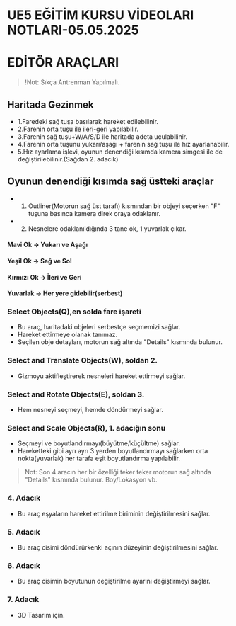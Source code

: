#                           					UE5 EĞİTİM KURSU VİDEOLARI NOTLARI-05.05.2025
# EDİTÖR ARAÇLARI

> !Not: Sıkça Antrenman Yapılmalı.

## Haritada Gezinmek
- 1.Faredeki sağ tuşa basılarak hareket edilebilinir.
- 2.Farenin orta tuşu ile ileri-geri yapılabilir.
- 3.Farenin sağ tuşu+W/A/S/D ile haritada adeta uçulabilinir.
- 4.Farenin orta tuşunu yukarı/aşağı + farenin sağ tuşu ile hız ayarlanabilir.
- 5.Hız ayarlama işlevi, oyunun denendiği kısımda kamera simgesi ile de değiştirilebilinir.(Sağdan 2. adacık)

## Oyunun denendiği kısımda sağ üstteki araçlar
- 1. Outliner(Motorun sağ üst tarafı) kısmından bir objeyi seçerken "F" tuşuna basınca kamera direk oraya odaklanır.
- 2. Nesnelere odaklanıldığında 3 tane ok, 1 yuvarlak çıkar.
#### Mavi Ok -> Yukarı ve Aşağı
#### Yeşil Ok -> Sağ ve Sol
#### Kırmızı Ok -> İleri ve Geri
#### Yuvarlak -> Her yere gidebilir(serbest)

### Select Objects(Q),en solda fare işareti
- Bu araç, haritadaki objeleri serbestçe seçmemizi sağlar.
- Hareket ettirmeye olanak tanımaz.
- Seçilen obje detayları, motorun sağ altında "Details" kısmında bulunur.

### Select and Translate Objects(W), soldan 2.
- Gizmoyu aktifleştirerek nesneleri hareket ettirmeyi sağlar.

### Select and Rotate Objects(E), soldan 3.
- Hem nesneyi seçmeyi, hemde döndürmeyi sağlar.

### Select and Scale Objects(R), 1. adacığın sonu
- Seçmeyi ve boyutlandırmayı(büyütme/küçültme) sağlar.
- Hareketteki gibi ayrı ayrı 3 yerden boyutlandırmayı sağlarken orta nokta(yuvarlak) her tarafa eşit boyutlandırma yapılabilir.
> Not: Son 4 aracın her bir özelliği teker teker motorun sağ altında "Details" kısmında bulunur. Boy/Lokasyon vb.

### 4. Adacık
- Bu araç eşyaların hareket ettirilme biriminin değiştirilmesini sağlar.

### 5. Adacık
- Bu araç cisimi döndürürkenki açının düzeyinin değiştirilmesini sağlar.

### 6. Adacık
- Bu araç cisimin boyutunun değiştirilme ayarını değiştirmeyi sağlar.

### 7.  Adacık
- 3D Tasarım için.
